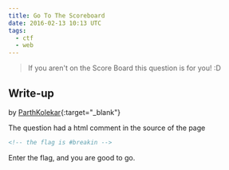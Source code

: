 ```yaml
---
title: Go To The Scoreboard
date: 2016-02-13 10:13 UTC
tags: 
  - ctf
  - web
---
```


> If you aren't on the Score Board this question is for you! :D

## Write-up

by [ParthKolekar](https://github.com/ParthKolekar){:target="_blank"}

The question had a html comment in the source of the page

~~~ html
<!-- the flag is #breakin -->
~~~

Enter the flag, and you are good to go. 
